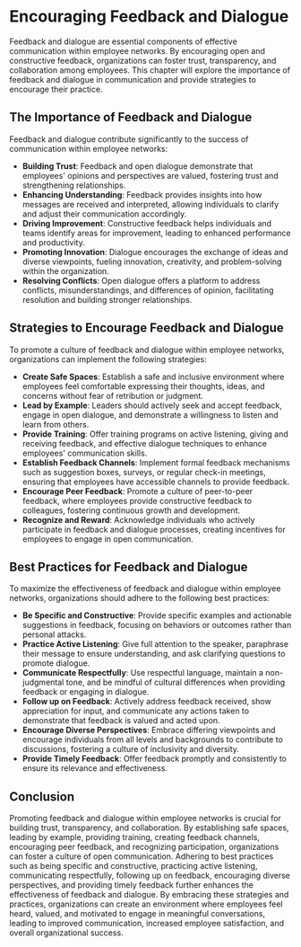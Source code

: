 Encouraging Feedback and Dialogue
==========================================

Feedback and dialogue are essential components of effective communication within employee networks. By encouraging open and constructive feedback, organizations can foster trust, transparency, and collaboration among employees. This chapter will explore the importance of feedback and dialogue in communication and provide strategies to encourage their practice.

**The Importance of Feedback and Dialogue**
-------------------------------------------

Feedback and dialogue contribute significantly to the success of communication within employee networks:

* **Building Trust**: Feedback and open dialogue demonstrate that employees' opinions and perspectives are valued, fostering trust and strengthening relationships.
* **Enhancing Understanding**: Feedback provides insights into how messages are received and interpreted, allowing individuals to clarify and adjust their communication accordingly.
* **Driving Improvement**: Constructive feedback helps individuals and teams identify areas for improvement, leading to enhanced performance and productivity.
* **Promoting Innovation**: Dialogue encourages the exchange of ideas and diverse viewpoints, fueling innovation, creativity, and problem-solving within the organization.
* **Resolving Conflicts**: Open dialogue offers a platform to address conflicts, misunderstandings, and differences of opinion, facilitating resolution and building stronger relationships.

**Strategies to Encourage Feedback and Dialogue**
-------------------------------------------------

To promote a culture of feedback and dialogue within employee networks, organizations can implement the following strategies:

* **Create Safe Spaces**: Establish a safe and inclusive environment where employees feel comfortable expressing their thoughts, ideas, and concerns without fear of retribution or judgment.
* **Lead by Example**: Leaders should actively seek and accept feedback, engage in open dialogue, and demonstrate a willingness to listen and learn from others.
* **Provide Training**: Offer training programs on active listening, giving and receiving feedback, and effective dialogue techniques to enhance employees' communication skills.
* **Establish Feedback Channels**: Implement formal feedback mechanisms such as suggestion boxes, surveys, or regular check-in meetings, ensuring that employees have accessible channels to provide feedback.
* **Encourage Peer Feedback**: Promote a culture of peer-to-peer feedback, where employees provide constructive feedback to colleagues, fostering continuous growth and development.
* **Recognize and Reward**: Acknowledge individuals who actively participate in feedback and dialogue processes, creating incentives for employees to engage in open communication.

**Best Practices for Feedback and Dialogue**
--------------------------------------------

To maximize the effectiveness of feedback and dialogue within employee networks, organizations should adhere to the following best practices:

* **Be Specific and Constructive**: Provide specific examples and actionable suggestions in feedback, focusing on behaviors or outcomes rather than personal attacks.
* **Practice Active Listening**: Give full attention to the speaker, paraphrase their message to ensure understanding, and ask clarifying questions to promote dialogue.
* **Communicate Respectfully**: Use respectful language, maintain a non-judgmental tone, and be mindful of cultural differences when providing feedback or engaging in dialogue.
* **Follow up on Feedback**: Actively address feedback received, show appreciation for input, and communicate any actions taken to demonstrate that feedback is valued and acted upon.
* **Encourage Diverse Perspectives**: Embrace differing viewpoints and encourage individuals from all levels and backgrounds to contribute to discussions, fostering a culture of inclusivity and diversity.
* **Provide Timely Feedback**: Offer feedback promptly and consistently to ensure its relevance and effectiveness.

Conclusion
----------

Promoting feedback and dialogue within employee networks is crucial for building trust, transparency, and collaboration. By establishing safe spaces, leading by example, providing training, creating feedback channels, encouraging peer feedback, and recognizing participation, organizations can foster a culture of open communication. Adhering to best practices such as being specific and constructive, practicing active listening, communicating respectfully, following up on feedback, encouraging diverse perspectives, and providing timely feedback further enhances the effectiveness of feedback and dialogue. By embracing these strategies and practices, organizations can create an environment where employees feel heard, valued, and motivated to engage in meaningful conversations, leading to improved communication, increased employee satisfaction, and overall organizational success.
